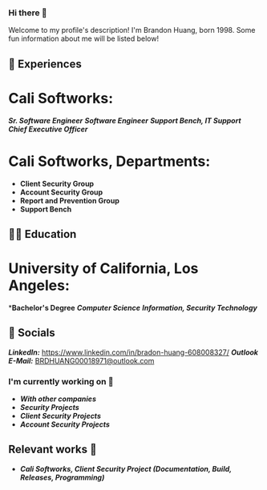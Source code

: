 ### Hi there 👋

Welcome to my profile's description! I'm Brandon Huang, born 1998. Some fun information about me will be listed below!

## 🔭 Experiences
# Cali Softworks:
***Sr. Software Engineer***
***Software Engineer***
***Support Bench, IT Support***
***Chief Executive Officer***
# Cali Softworks, Departments:
- **Client Security Group**
- **Account Security Group**
- **Report and Prevention Group**
- **Support Bench**
## 👨‍💻 Education
# University of California, Los Angeles:
***Bachelor's Degree**
***Computer Science***
***Information, Security Technology***
## 📱 Socials
***LinkedIn:*** https://www.linkedin.com/in/bradon-huang-608008327/
***Outlook E-Mail:*** BRDHUANG00018971@outlook.com

### I'm currently working on 🧪

- ***With other companies***
- ***Security Projects***
- ***Client Security Projects***
- ***Account Security Projects***

## Relevant works 🔬
- ***Cali Softworks, Client Security Project (Documentation, Build, Releases, Programming)***
